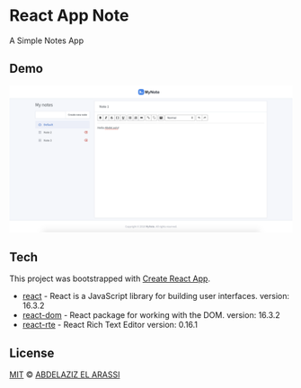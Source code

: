 # React App Note

A Simple Notes App

## Demo

![](ScreenShot.png)

## Tech

This project was bootstrapped with [Create React App](https://github.com/facebook/create-react-app).

- [react] - React is a JavaScript library for building user interfaces. version: 16.3.2
- [react-dom] - React package for working with the DOM. version: 16.3.2
- [react-rte] - React Rich Text Editor version: 0.16.1

## License

[MIT](https://choosealicense.com/licenses/mit/) © [ABDELAZIZ EL ARASSI](https://www.linkedin.com/in/aelarassi/)

[react]: https://reactjs.org/
[react-dom]: https://reactjs.org/
[react-rte]: https://github.com/sstur/react-rte#readme
